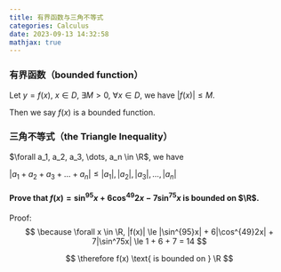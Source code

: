```yaml
---
title: 有界函数与三角不等式
categories: Calculus
date: 2023-09-13 14:32:58
mathjax: true
---
```


### 有界函数（bounded function）

Let $y=f(x)$, $x \in D$, $\exists M > 0$, $\forall x \in D$, we have $|f(x)| \le M$.

Then we say $f(x)$ is a bounded function.



### 三角不等式（the Triangle Inequality）

$\forall a_1, a_2, a_3, \dots, a_n \in \R$, we have

$|a_1 + a_2 + a_3 + \dots + a_n| \le |a_1|, |a_2|, |a_3|, \dots, |a_n|$



#### Prove that $f(x) = \sin^{95}x + 6\cos^{49}2x - 7\sin^75x$ is bounded on $\R$.

Proof:
$$
\because \forall x \in \R, |f(x)| \le |\sin^{95}x| + 6|\cos^{49}2x| + 7|\sin^75x| \le 1 + 6 + 7 = 14
$$

$$
\therefore f(x) \text{ is bounded on } \R
$$

